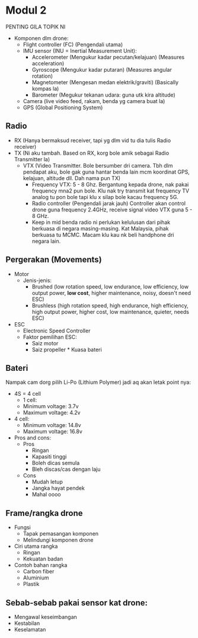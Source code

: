 
# Modul 2
PENTING GILA TOPIK NI

* Komponen dlm drone:
   * Flight controller (FC) (Pengendali utama)
    * IMU sensor (INU = Inertial Measurement Unit):
      * Accelerometer (Mengukur kadar pecutan/kelajuan) (Measures acceleration)
      * Gyroscope (Mengukur kadar putaran) (Measures angular rotation)
      * Magnetometer (Mengesan medan elektrik/graviti) (Basically kompas la)
      * Barometer (Megukur tekanan udara: guna utk kira altitude) 
     * Camera (live video feed, rakam, benda yg camera buat la)
     * GPS (Global Positioning System)
      
## Radio      
* RX (Hanya bermaksud receiver, tapi yg dlm vid tu dia                           tulis Radio receiver)
* TX (Ni aku tambah. Based on RX, korg bole amik sebagai Radio Transmitter la)
   * VTX (Video Transmitter. Bole bersumber dri camera. Tbh dlm pendapat aku, bole gak guna hantar benda lain mcm koordinat GPS, kelajuan, altitude dll. Dah nama pun TX)
      * Frequency VTX: 5 - 8 Ghz. Bergantung kepada drone, nak pakai frequency mna2 pun bole. Klu nak try transmit kat frequency TV analog tu pon bole tapi klu x silap bole kacau frequency 5G.
       * Radio controller (Pengendali jarak jauh) Controller akan control drone guna frequency 2.4GHz, receive signal video VTX guna 5 - 8 GHz.
        * Keep in mid benda radio ni perlukan kelulusan dari pihak berkuasa di negara masing-masing. Kat Malaysia, pihak berkuasa tu MCMC. Macam klu kau nk beli handphone dri negara lain.

## Pergerakan (Movements)
* Motor
  * Jenis-jenis:
    * Brushed (low rotation speed, low endurance, low efficiency, low output power, **low cost**, higher maintenance, noisy, doesn't need ESC)
    *   Brushless (high rotation speed, high endurance, high efficiency, high output power, higher cost, low maintenance, quieter, needs ESC)
 * ESC
     * Electronic Speed Controller
      * Faktor pemilihan ESC:
          * Saiz motor
           * Saiz propeller
            * Kuasa bateri

## Bateri
 Nampak cam dorg pilih Li-Po (Lithium Polymer) jadi aq akan letak point nya:
 * 4S = 4 cell
   * 1 cell:
    * Minimum voltage: 3.7v
    * Maximum voltage: 4.2v
  * 4 cell:
    * Minimum voltage: 14.8v
    * Maximum voltage: 16.8v
* Pros and cons:
  * Pros
    * Ringan
    * Kapasiti tinggi
    * Boleh dicas semula
    * Bleh discas/cas dengan laju
  * Cons
     * Mudah letup
     * Jangka hayat pendek
     * Mahal oooo

## Frame/rangka drone
* Fungsi
   * Tapak pemasangan komponen
   * Melindungi komponen drone
* Ciri utama rangka
  * Ringan
  * Kekuatan badan
* Contoh bahan rangka
  * Carbon fiber
  * Aluminium
  * Plastik

## Sebab-sebab pakai sensor kat drone:
* Mengawal keseimbangan
* Kestabilan
* Keselamatan
